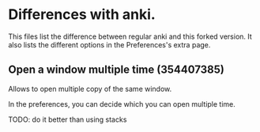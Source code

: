 # Differences with anki.
This files list the difference between regular anki and this forked
version. It also lists the different options in the Preferences's extra page.

## Open a window multiple time (354407385)
Allows to open multiple copy of the same window.

In the preferences, you can decide which you can open multiple time.

TODO: do it better than using stacks
